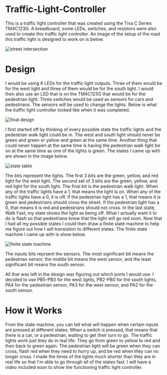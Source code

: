 # Traffic-Light-Controller

This is a traffic light controller that was created using the Tiva C Series TM4C123G. A breadboard, some LEDs, switches, and resistors
were also used to create this traffic light controller. An image of the setup of the road this traffic light is designed to work
on is below.

![street intersection](https://i.imgur.com/Y38acAG.jpg)

# Design

I would be using 6 LEDs for the traffic light outputs. Three of them would be for the west light and three of them would be for the 
south light. I would then also use an LED that is on the TM4C123G that would be for the pedestrian light. Three switches would be used 
as sensors for cars and pedestrians. The sensors will be used to change the lights. Below is what the traffic light controller looked 
like when it was completed.

![final design](https://i.imgur.com/HZYJh8x.png)

I first started off by thinking of every possible state the traffic lights and the pedestrian walk light could be in. The west and south
light should never be green and green or yellow and green at the same time. Another thing that could never happen at the same time is
having the pedestrian walk light be on at the same time as one of the lights is green. The states I came up with are shown in the image
below.

![state table](https://i.imgur.com/leOgN5j.png)

The bits represent the lights. The first 3 bits are the green, yellow, and red light for the west light. The second set of 3 bits are
the green, yellow, and red light for the south light. The final bit is the pedestrian walk light. When any of the traffic lights have a 
1,  that means the light is on. When any of the traffic lights have a 0, it is off. If the pedestrian light has a 1, that means it is 
green and pedestrians should cross the street. If the pedestrian light has a 0, that means it is red and pedestrians should not cross. 
In the last state, Walk Fast, my state shows the light as being off. What I actually want it to do is flash so that pedestrians know 
that the light will go red soon. Now that I had all my possible states I could then draw a finite state machine to help me figure out 
how I will transisiton to different states. The finite state machine I came up with is show below.

![finite state machine](https://i.imgur.com/lVnGqPD.png)

The inputs bits reprsent the sensors. The most significant bit means the pedestrian sensor, the middle bit means the west sensor, and 
the least significant bit means the south sensor.

All that was left in the design was figuring out which ports I would use. I decided to use PB5-PB3 for the west lights, PB2-PB0 for the
south lights, PA4 for the pedestrian sensor, PA3 for the west sensor, and PA2 for the south sensor.

# How it Works
From the state machine, you can tell what will happen when certain inputs are pressed at different states. When a switch is pressed,
that means that there is a car, or a pedestrian, waiting to get their turn to go. The traffic lights work just they do in real life.
They go from green to yellow to red and then back to green again. The pedestrian light will be green when they can cross, flash red when
they need to hurry up, and be red when they can no longer cross. I made the times of the lights much shorter than they are in real life
so that I'm able to go through all of the states fast. I will have a video included soon to show the functioning traffic light
controller.

